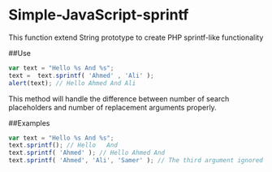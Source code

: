 # Simple-JavaScript-sprintf
This function extend String prototype to create PHP sprintf-like functionality

##Use
```javascript
var text = "Hello %s And %s";
text =  text.sprintf( 'Ahmed' , 'Ali' );
alert(text); // Hello Ahmed And Ali
```
This method will handle the difference between number of search placeholders and number of replacement arguments properly.

##Examples
```javascript
var text = "Hello %s And %s";
text.sprintf(); // Hello   And 
text.sprintf( 'Ahmed' ); // Hello Ahmed And 
text.sprintf( 'Ahmed', 'Ali', 'Samer' ); // The third argument ignored
```
